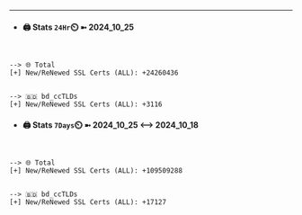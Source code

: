 

---
- #### 🖨️ **Stats** `24Hr`⏲️ ➼ 2024_10_25
```console


--> 🌐 Total
[+] New/ReNewed SSL Certs (ALL): +24260436


--> 🇧🇩 bd_ccTLDs
[+] New/ReNewed SSL Certs (ALL): +3116

```

- #### 🖨️ **Stats** `7Days`⏲️ ➼ 2024_10_25 <--> 2024_10_18
```console


--> 🌐 Total
[+] New/ReNewed SSL Certs (ALL): +109509288


--> 🇧🇩 bd_ccTLDs
[+] New/ReNewed SSL Certs (ALL): +17127

```


